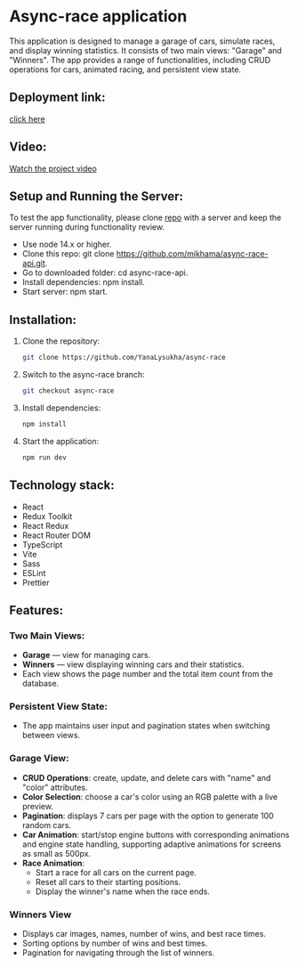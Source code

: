 # Async-race application

This application is designed to manage a garage of cars, simulate races, and display winning statistics. It consists of two main views: "Garage" and "Winners". The app provides a range of functionalities, including CRUD operations for cars, animated racing, and persistent view state.

## Deployment link:

[click here](https://async-races.netlify.app)

## Video:
[Watch the project video](https://www.loom.com/share/187100b3a87e4348b83133bb53af3355?sid=1d3adb0f-6511-460e-90fb-a3e8126c4bc3)


## Setup and Running the Server:

To test the app functionality, please clone [repo](https://github.com/mikhama/async-race-api.git) with a server and keep the server running during functionality review.

- Use node 14.x or higher.
- Clone this repo: git clone https://github.com/mikhama/async-race-api.git.
- Go to downloaded folder: cd async-race-api.
- Install dependencies: npm install.
- Start server: npm start.

## Installation:

1. Clone the repository:
   ```bash
   git clone https://github.com/YanaLysukha/async-race
   ```
2. Switch to the async-race branch:
   ```bash
   git checkout async-race
   ```
3. Install dependencies:
   ```bash
   npm install
   ```
4. Start the application:
   ```bash
   npm run dev
   ```

## Technology stack:

- React
- Redux Toolkit
- React Redux
- React Router DOM
- TypeScript
- Vite
- Sass
- ESLint
- Prettier

## Features:

### Two Main Views:

- **Garage** — view for managing cars.
- **Winners** — view displaying winning cars and their statistics.
- Each view shows the page number and the total item count from the database.

### Persistent View State:

- The app maintains user input and pagination states when switching between views.

### Garage View:

- **CRUD Operations**: create, update, and delete cars with "name" and "color" attributes.
- **Color Selection**: choose a car's color using an RGB palette with a live preview.
- **Pagination**: displays 7 cars per page with the option to generate 100 random cars.
- **Car Animation**: start/stop engine buttons with corresponding animations and engine state handling, supporting adaptive animations for screens as small as 500px.
- **Race Animation**:
  - Start a race for all cars on the current page.
  - Reset all cars to their starting positions.
  - Display the winner's name when the race ends.

### Winners View

- Displays car images, names, number of wins, and best race times.
- Sorting options by number of wins and best times.
- Pagination for navigating through the list of winners.
